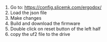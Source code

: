 1. Go to: https://config.slicemk.com/ergodox/
2. Load the json file
3. Make changes
4. Build and download the firmware
5. Double click on reset button of the left half
6. copy the uf2 file to the drive
